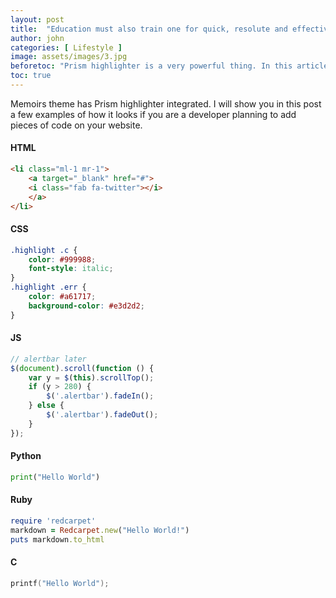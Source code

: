 ```yaml
---
layout: post
title:  "Education must also train one for quick, resolute and effective thinking."
author: john
categories: [ Lifestyle ]
image: assets/images/3.jpg
beforetoc: "Prism highlighter is a very powerful thing. In this article I'm going to show you what you can actually do with it, some tricks and tips while editing your post. Tocs is also enabled as you can see in summary."
toc: true
---
```

Memoirs theme has Prism highlighter integrated. I will show you in this post a few examples of how it looks if you are a developer planning to add pieces of code on your website.


#### HTML

~~~html
<li class="ml-1 mr-1">
    <a target="_blank" href="#">
    <i class="fab fa-twitter"></i>
    </a>
</li>
~~~

#### CSS

~~~css
.highlight .c {
    color: #999988;
    font-style: italic; 
}
.highlight .err {
    color: #a61717;
    background-color: #e3d2d2; 
}
~~~

#### JS

~~~js
// alertbar later
$(document).scroll(function () {
    var y = $(this).scrollTop();
    if (y > 280) {
        $('.alertbar').fadeIn();
    } else {
        $('.alertbar').fadeOut();
    }
});
~~~

#### Python

~~~python
print("Hello World")
~~~

#### Ruby

~~~ruby
require 'redcarpet'
markdown = Redcarpet.new("Hello World!")
puts markdown.to_html
~~~

#### C

~~~c
printf("Hello World");
~~~